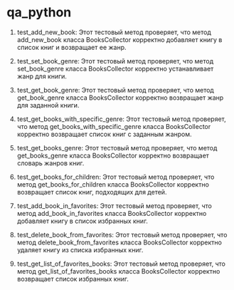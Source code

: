 # qa_python

1. test_add_new_book: Этот тестовый метод проверяет, что метод add_new_book класса BooksCollector корректно добавляет книгу в список книг и возвращает ее жанр.

2. test_set_book_genre: Этот тестовый метод проверяет, что метод set_book_genre класса BooksCollector корректно устанавливает жанр для книги.

3. test_get_book_genre: Этот тестовый метод проверяет, что метод get_book_genre класса BooksCollector корректно возвращает жанр для заданной книги.

4. test_get_books_with_specific_genre: Этот тестовый метод проверяет, что метод get_books_with_specific_genre класса BooksCollector корректно возвращает список книг с заданным жанром.

5. test_get_books_genre: Этот тестовый метод проверяет, что метод get_books_genre класса BooksCollector корректно возвращает словарь жанров книг.

6. test_get_books_for_children: Этот тестовый метод проверяет, что метод get_books_for_children класса BooksCollector корректно возвращает список книг, подходящих для детей.

7. test_add_book_in_favorites: Этот тестовый метод проверяет, что метод add_book_in_favorites класса BooksCollector корректно добавляет книгу в список избранных книг.

8. test_delete_book_from_favorites: Этот тестовый метод проверяет, что метод delete_book_from_favorites класса BooksCollector корректно удаляет книгу из списка избранных книг.

9. test_get_list_of_favorites_books: Этот тестовый метод проверяет, что метод get_list_of_favorites_books класса BooksCollector корректно возвращает список избранных книг.

